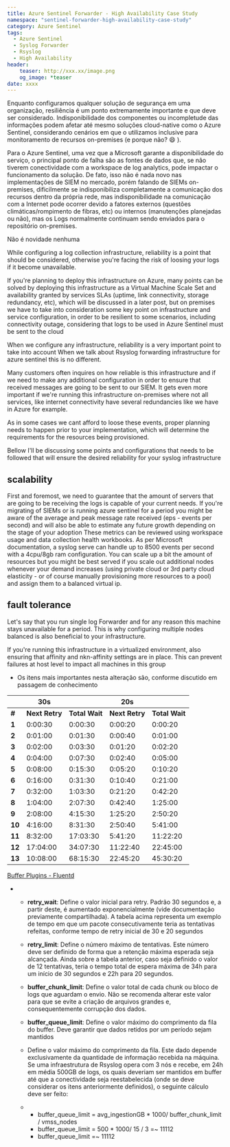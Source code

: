 ```yaml
---
title: Azure Sentinel Forwarder - High Availability Case Study
namespace: "sentinel-forwarder-high-availability-case-study"
category: Azure Sentinel
tags:
  - Azure Sentinel
  - Syslog Forwarder
  - Rsyslog
  - High Availability
header:
    teaser: http://xxx.xx/image.png
    og_image: *teaser
date: xxxx
---
```


Enquanto configuramos qualquer solução de segurança em uma organização, resiliência é um ponto extremamente importante e que deve ser considerado. Indisponibilidade dos componentes ou incompletude das informações podem afetar até mesmo soluções cloud-native como o Azure Sentinel, considerando cenários em que o utilizamos inclusive para monitoramento de recursos on-premises (e porque não? :smile: ).

Para o Azure Sentinel, uma vez que a Microsoft garante a disponibilidade do serviço, o principal ponto de falha são as fontes de dados que, se não tiverem conectividade com a workspace de log analytics, pode impactar o funcionamento da solução. De fato, isso não é nada novo nas implementações de SIEM no mercado, porém falando de SIEMs on-premises, dificilmente se indisponibiliza completamente a comunicação dos recursos dentro da própria rede, mas indisponibilidade na comunicação com a Internet pode ocorrer devido a fatores externos (questões climáticas/rompimento de fibras, etc) ou internos (manutenções planejadas ou não), mas os Logs normalmente continuam sendo enviados para o repositório on-premises.

Não é novidade nenhuma 

While configuring  a log collection infrastructure, reliability is a point that should be considered, otherwise you're facing the risk of loosing your logs if it become unavailable.

If you're planning to deploy this infrastructure on Azure, many points can be solved by deploying this infrastructure as a Virtual Machine Scale Set and availability granted by services SLAs (uptime, link connectivity, storage redundancy, etc), which will be discussed in a later post, but on premises we have to take into consideration some key point on infrastructure and service configuration, in order to be resilient to some scenarios, including connectivity outage, considering that logs to be used in Azure Sentinel must be sent to the cloud





When we configure any infrastructure, reliability is a very important point to take into account
When we talk about Rsyslog forwarding infrastructure for azure sentinel this is no different.

Many customers often inquires on how reliable is this infrastructure and if we need to make any additional configuration in order to ensure that received messages are going to be sent to our SIEM. It gets even more important if we're running this infrastructure on-premises where not all services, like internet connectivity have several redundancies like we have in Azure for example.

As in some cases we cant afford to loose these events, proper planning needs to happen prior to your implementation, which will determine the requirements for the resources being provisioned.

Bellow I'll be discussing some points and configurations that needs to be followed that will ensure the desired reliability for your syslog infrastructure

## scalability

First and foremost, we need to guarantee that the amount of servers that are going to be receiving the logs is capable of your current needs.
If you're migrating of SIEMs or is running azure sentinel for a period you might be aware of the average and peak message rate received (eps - events per second) and will also be able to estimate any future growth depending on the stage of your adoption
These metrics can be reviewed using workspace usage and data collection health workbooks. As per Microsoft documentation, a syslog serve can handle up to 8500 events per second with a 4cpu/8gb ram configuration. You can scale up a bit the amount of resources but you might be best served if you scale out additional nodes whenever your demand increases (using private cloud or 3rd party cloud elasticity - or of course manually provisioning more resources to a pool) and assign them to a balanced virtual ip.

## fault tolerance

Let's say that you run  single log Forwarder and for any reason this machine stays unavailable for a period. 
This is why configuring multiple nodes balanced is also beneficial to your infrastructure. 

If you're running this infrastructure in a virtualized environment, also ensuring that affinity and nkn-affinity settings are in place. 
This can prevent failures at host level to impact all machines in this group







- Os itens mais importantes nesta     alteração são, conforme discutido em passagem de conhecimento

 

|        | **30s**        |                | **20s**        |                |
| ------ | -------------- | -------------- | -------------- | -------------- |
| **#**  | **Next Retry** | **Total Wait** | **Next Retry** | **Total Wait** |
| **1**  | 0:00:30        | 0:00:30        | 0:00:20        | 0:00:20        |
| **2**  | 0:01:00        | 0:01:30        | 0:00:40        | 0:01:00        |
| **3**  | 0:02:00        | 0:03:30        | 0:01:20        | 0:02:20        |
| **4**  | 0:04:00        | 0:07:30        | 0:02:40        | 0:05:00        |
| **5**  | 0:08:00        | 0:15:30        | 0:05:20        | 0:10:20        |
| **6**  | 0:16:00        | 0:31:30        | 0:10:40        | 0:21:00        |
| **7**  | 0:32:00        | 1:03:30        | 0:21:20        | 0:42:20        |
| **8**  | 1:04:00        | 2:07:30        | 0:42:40        | 1:25:00        |
| **9**  | 2:08:00        | 4:15:30        | 1:25:20        | 2:50:20        |
| **10** | 4:16:00        | 8:31:30        | 2:50:40        | 5:41:00        |
| **11** | 8:32:00        | 17:03:30       | 5:41:20        | 11:22:20       |
| **12** | 17:04:00       | 34:07:30       | 11:22:40       | 22:45:00       |
| **13** | 10:08:00       | 68:15:30       | 22:45:20       | 45:30:20       |



 [Buffer Plugins - Fluentd](https://docs.fluentd.org/buffer)

 

- - **retry_wait**: Define o valor inicial para      retry. Padrão 30 segundos e, a partir deste, é aumentado exponencialmente      (vide documentação previamente compartilhada). A tabela acima representa      um exemplo de tempo em que um pacote consecutivamente teria as tentativas      refeitas, conforme tempo de retry inicial de 30 e 20 segundos

  - **retry_limit**: Define o número máximo de      tentativas. Este número deve ser definido de forma que a retenção máxima esperada      seja alcançada. Ainda sobre a tabela anterior, caso seja definido o valor      de 12 tentativas, teria o tempo total de espera máxima de 34h para um início      de 30 segundos e 22h para 20 segundos. 

  - **buffer_chunk_limit**: Define o valor total de cada      chunk ou bloco de logs que aguardam o envio. Não se recomenda alterar este      valor para que se evite a criação de arquivos grandes e, consequentemente      corrupção dos dados.

  - **buffer_queue_limit**: Define o valor máximo do comprimento da fila do buffer. Deve garantir que dados retidos por um período sejam mantidos      

  - Define o valor máximo do comprimento      da fila. Este dado depende exclusivamente da quantidade de informação      recebida na máquina. Se uma infraestrutura de Rsyslog opera com 3 nós e      recebe, em 24h em média 500GB de logs, os quais deveriam ser mantidos em      buffer até que a conectividade seja reestabelecida (onde se deve      considerar os itens anteriormente definidos), o seguinte cálculo deve ser      feito:

  - - buffer_queue_limit       = avg_ingestionGB * 1000/ buffer_chunk_limit / vmss_nodes
    - buffer_queue_limit       = 500 * 1000/ 15 / 3 =~ 11112
    - buffer_queue_limit       =~ 11112
